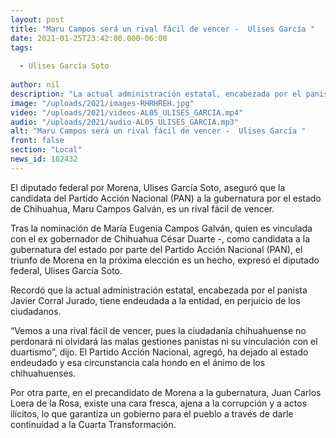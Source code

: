 ```yaml
---
layout: post
title: "Maru Campos será un rival fácil de vencer -  Ulises García "
date: 2021-01-25T23:42:00.000-06:00
tags:
  
  - Ulises García Soto
  
author: nil
description: "La actual administración estatal, encabezada por el panista Javier Corral Jurado, tiene endeudada a la entidad"
image: "/uploads/2021/images-RHRHREH.jpg"
video: "/uploads/2021/videos-AL05_ULISES_GARCIA.mp4"
audio: "/uploads/2021/audio-AL05_ULISES_GARCIA.mp3"
alt: "Maru Campos será un rival fácil de vencer -  Ulises García "
front: false
section: "Local"
news_id: 182432
---
```


El diputado federal por Morena, Ulises García Soto, aseguró que la candidata del Partido Acción Nacional (PAN) a la gubernatura por el estado de Chihuahua, Maru Campos Galván, es un rival fácil de vencer.

Tras la nominación de María Eugenia Campos Galván, quien es vinculada con el ex gobernador de Chihuahua César Duarte -, como candidata a la gubernatura del estado por parte del Partido Acción Nacional (PAN), el triunfo de Morena en la próxima elección es un hecho, expresó el diputado federal, Ulises García Soto.

Recordó que la actual administración estatal, encabezada por el panista Javier Corral Jurado, tiene endeudada a la entidad, en perjuicio de los ciudadanos.

“Vemos a una rival fácil de vencer, pues la ciudadanía chihuahuense no perdonará ni olvidará las malas gestiones panistas ni su vinculación con el duartismo”, dijo.
El Partido Acción Nacional, agregó, ha dejado al estado endeudado y esa circunstancia cala hondo en el ánimo de los chihuahuenses.

Por otra parte, en el precandidato de Morena a la gubernatura, Juan Carlos Loera de la Rosa, existe una cara fresca, ajena a la corrupción y a actos ilícitos, lo que garantiza un gobierno para el pueblo a través de darle continuidad a la Cuarta Transformación.